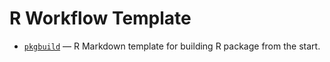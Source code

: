 # R Workflow Template

-  [`pkgbuild`](pkgbuild.Rmd) — R Markdown template for building R package from the start.